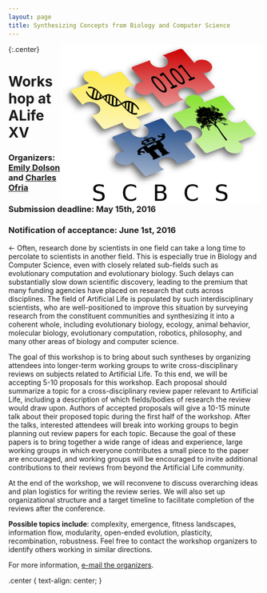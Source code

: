 ```yaml
---
layout: page
title: Synthesizing Concepts from Biology and Computer Science
---
```

<img src="SCBCSLogo.png" align="right" alt="Logo" width="400">

{:.center}
# Workshop at ALife XV

### Organizers: [Emily Dolson](http://www.EmilyLDolson.com) and [Charles Ofria](http://www.ofria.com)

### Submission deadline: May 15th, 2016

### Notification of acceptance: June 1st, 2016
<-
Often, research done by scientists in one field can take a long time to percolate to scientists in another field. This is especially true in Biology and Computer Science, even with closely related sub-fields such as evolutionary computation and evolutionary biology. Such delays can substantially slow down scientific discovery, leading to the premium that many funding agencies have placed on research that cuts across disciplines. The field of Artificial Life is populated by such interdisciplinary scientists, who are well-positioned to improve this situation by surveying research from the constituent communities and synthesizing it into a coherent whole, including evolutionary biology, ecology, animal behavior, molecular biology, evolutionary computation, robotics, philosophy, and many other areas of biology and computer science.

The goal of this workshop is to bring about such syntheses by organizing attendees into longer-term working groups to write cross-disciplinary reviews on subjects related to Artificial Life. To this end, we will be accepting 5-10 proposals for this workshop. Each proposal should summarize a topic for a cross-disciplinary review paper relevant to Artificial Life, including a description of which fields/bodies of research the review would draw upon. Authors of accepted proposals will give a 10-15 minute talk about their proposed topic during the first half of the workshop. After the talks, interested attendees will break into working groups to begin planning out review papers for each topic. Because the goal of these papers is to bring together a wide range of ideas and experience, large working groups in which everyone contributes a small piece to the paper are encouraged, and working groups will be encouraged to invite additional contributions to their reviews from beyond the Artificial Life community.

At the end of the workshop, we will reconvene to discuss overarching ideas and plan logistics for writing the review series. We will also set up organizational structure and a target timeline to facilitate completion of the reviews after the conference.

**Possible topics include**: complexity, emergence, fitness landscapes, information flow, modularity, open-ended evolution, plasticity, recombination, robustness.  Feel free to contact the workshop organizers to identify others working in similar directions.

For more information, [e-mail the organizers](mailto:dolsonem@msu.edu).

.center {
  text-align: center;
}

